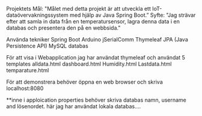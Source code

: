 Projektets Mål: "Målet med detta projekt är att utveckla ett IoT-dataövervakningssystem med hjälp av Java Spring Boot.”
Syfte: "Jag  strävar efter att samla in data från en temperatursensor, lagra denna data i en databas och presentera den på en webbsida."

Använda tekniker
Spring Boot
Arduino
jSerialComm
Thymeleaf
JPA (Java Persistence API)
MySQL  databas

För att visa i Webapplication jag har användat thymeleaf och användat 5 templates
alldata.html
dashboard.html
Humidity.html
Lastdata.html
temparature.html

För att demonstrera behöver öppna en web browser och skriva localhost:8080

**inne i apploication properties behöver skriva databas namn, username and lösenordet.
här jag har användat lokala databas....


